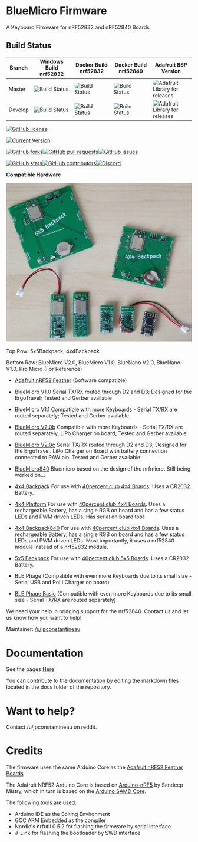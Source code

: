 # BlueMicro Firmware

A Keyboard Firmware for nRF52832 and nRF52840 Boards

## Build Status
| Branch  | Windows Build nrf52832 | Docker Build nrf52832 | Docker Build nrf52840 | Adafruit BSP Version  |
|---|---|---|---|---|
| Master  |  ![Build Status](http://toronto.jpconstantineau.com:8585/buildStatus/icon?job=BlueMicro_BLE-master) |  ![Build Status](http://toronto.jpconstantineau.com:8585/buildStatus/icon?job=BlueMicro_BLE-master-Docker-nrf52832)|  ![Build Status](http://toronto.jpconstantineau.com:8585/buildStatus/icon?job=BlueMicro_BLE-master-Docker-nrf52840) |![Adafruit Library for releases](https://img.shields.io/github/release/adafruit/Adafruit_nRF52_Arduino.svg)  |
| Develop |![Build Status](http://toronto.jpconstantineau.com:8585/buildStatus/icon?job=BlueMicro_BLE-develop) | ![Build Status](http://toronto.jpconstantineau.com:8585/buildStatus/icon?job=BlueMicro_BLE-develop-Docker-nrf52832) | ![Build Status](http://toronto.jpconstantineau.com:8585/buildStatus/icon?job=BlueMicro_BLE-develop-Docker-nrf52840) | ![Adafruit Library for releases](https://img.shields.io/github/release/adafruit/Adafruit_nRF52_Arduino.svg)   |

[![GitHub license](https://img.shields.io/github/license/jpconstantineau/BlueMicro_BLE.svg)](https://github.com/jpconstantineau/BlueMicro_BLE)

[![Current Version](https://img.shields.io/github/tag/jpconstantineau/BlueMicro_BLE.svg)](https://github.com/jpconstantineau/BlueMicro_BLE/tags)

[![GitHub forks](https://img.shields.io/github/forks/jpconstantineau/BlueMicro_BLE.svg)](https://github.com/jpconstantineau/BlueMicro_BLE/network)[![GitHub pull requests](https://img.shields.io/github/issues-pr/jpconstantineau/BlueMicro_BLE.svg)](https://github.com/jpconstantineau/BlueMicro_BLE)[![GitHub issues](https://img.shields.io/github/issues/jpconstantineau/BlueMicro_BLE.svg)](https://github.com/jpconstantineau/BlueMicro_BLE/issues)

[![GitHub stars](https://img.shields.io/github/stars/jpconstantineau/BlueMicro_BLE.svg)](https://github.com/jpconstantineau/BlueMicro_BLE/stargazers)[![GitHub contributors](https://img.shields.io/github/contributors/jpconstantineau/BlueMicro_BLE.svg)](https://github.com/jpconstantineau/BlueMicro_BLE/graphs/contributors)[![Discord](https://img.shields.io/discord/449593318247235589.svg)](https://discord.gg/ecnCR9P)


**Compatible Hardware**  

![BlueMicro](/docs/images/BlueMicro_Hardware.jpg)

Top Row: 5x5Backpack, 4x4Backpack

Bottom Row: BlueMicro V2.0,  BlueMicro V1.0, BlueNano V2.0, BlueNano V1.0, Pro Micro (For Reference)

* [Adafruit nRF52 Feather](https://www.adafruit.com/product/3406) (Software compatible)
* [BlueMicro V1.0](https://github.com/jpconstantineau/NRF52-Board/tree/master/EByte_E73)  Serial TX/RX routed through D2 and D3; Designed for the ErgoTravel; Tested and Gerber available
* [BlueMicro V1.1](https://github.com/jpconstantineau/NRF52-Board/tree/master/EByte_E73)  Compatible with more Keyboards - Serial TX/RX are routed separately; Tested and Gerber available
* [BlueMicro V2.0b](https://github.com/jpconstantineau/NRF52-Board/tree/master/EByte_E73_Batt) Compatible with more Keyboards - Serial TX/RX are routed separately, LiPo Charger on board; Tested and Gerber available 
* [BlueMicro V2.0c](https://github.com/jpconstantineau/NRF52-Board/tree/master/EByte_E73_Batt_ErgoTravel) Serial TX/RX routed through D2 and D3; Designed for the ErgoTravel. LiPo Charger on Board with battery connection connected to RAW pin. Tested and Gerber available.
* [BlueMicro840]() Bluemicro based on the design of the nrfmicro.  Still being worked on...

* [4x4 Backpack](https://github.com/jpconstantineau/NRF52-Board/tree/master/4x4_backpack/4x4_backpack) For use with [40percent.club 4x4 Boards](https://www.40percent.club/2018/01/4x4x4x4x4.html). Uses a CR2032 Battery.
* [4x4 Platform](https://github.com/jpconstantineau/NRF52-Board/tree/master/4x4_backpack/4x4_platform) For use with [40percent.club 4x4 Boards](https://www.40percent.club/2018/01/4x4x4x4x4.html). Uses a rechargeable Battery, has a single RGB on board and has a few status LEDs and PWM driven LEDs. Has serial on board too!
* [4x4 Backpack840](https://github.com/jpconstantineau/NRF52-Board/tree/master/4x4_backpack/4x4_backpack_nrf52840) For use with [40percent.club 4x4 Boards](https://www.40percent.club/2018/01/4x4x4x4x4.html). Uses a rechargeable  Battery, has a single RGB on board and has a few status LEDs and PWM driven LEDs.  Most importantly, it uses a nrf52840 module instead of a nrf52832 module.

* [5x5 Backpack](https://github.com/jpconstantineau/NRF52-Board/tree/master/5x5_backpack/5x5_backpack) For use with [40percent.club 5x5 Boards](https://www.40percent.club/2018/04/5x5.html). Uses a CR2032 Battery.

* BLE Phage       (Compatible with even more Keyboards due to its small size - Serial USB and PoLi Charger on board)
* [BLE Phage Basic](https://southpawdesign.net/products/blue-phage-basic?variant=8958741545020) (Compatible with even more Keyboards due to its small size - Serial TX/RX are routed separately)


We need your help in bringing support for the nrf52840.  Contact us and let us know how you want to help!

Maintainer: [/u/jpconstantineau](https://github.com/jpconstantineau)  


# Documentation
See the pages [Here](http://bluemicro.jpconstantineau.com/#)

You can contribute to the documentation by editing the markdown files located in the docs folder of the repository.


# Want to help?
Contact /u/jpconstantineau on reddit.


# Credits

The firmware uses the same Arduino Core as the [Adafruit nRF52 Feather Boards](https://github.com/adafruit/Adafruit_nRF52_Arduino)

The Adafruit NRF52 Arduino Core is based on [Arduino-nRF5](https://github.com/sandeepmistry/arduino-nRF5) by Sandeep Mistry, which in turn is based on the [Arduino SAMD Core](https://github.com/arduino/ArduinoCore-samd).

The following tools are used:

- Arduino IDE as the Editing Environment
- GCC ARM Embedded as the compiler
- Nordic's nrfutil 0.5.2 for flashing the firmware by serial interface
- J-Link for flashing the bootloader by SWD interface
